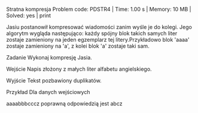 Stratna kompresja
Problem code: PDSTR4 | Time: 1.00 s | Memory: 10 MB | Solved: yes | print

Jasiu postanowił kompresować wiadomości zanim wyśle je do kolegi. Jego algorytm wygląda następująco: każdy spójny blok takich samych liter zostaje zamieniony na jeden egzemplarz tej litery.Przykładowo blok 'aaaa' zostaje zamieniony na 'a', z kolei blok 'a' zostaje taki sam.

Zadanie
Wykonaj kompresję Jasia.

Wejście
Napis złożony z małych liter alfabetu angielskiego.

Wyjście
Tekst pozbawiony duplikatów.

Przykład
Dla danych wejściowych

aaaabbbcccz
poprawną odpowiedzią jest
abcz